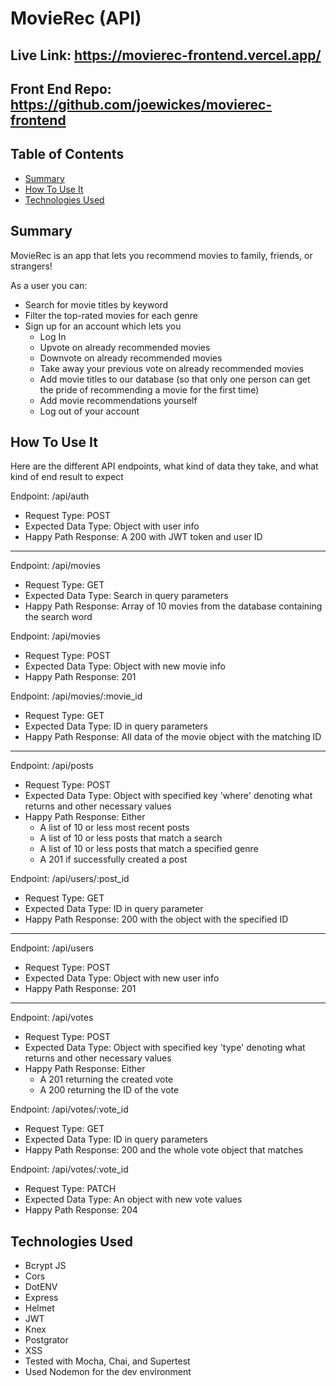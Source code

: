 # MovieRec (API)

## Live Link: https://movierec-frontend.vercel.app/

## Front End Repo: https://github.com/joewickes/movierec-frontend

## Table of Contents
- [Summary](##-summary)
- [How To Use It](##-how-to-use-it)
- [Technologies Used](##-technologies-used)

## Summary
MovieRec is an app that lets you recommend movies to family, friends, or strangers! 

As a user you can:
- Search for movie titles by keyword
- Filter the top-rated movies for each genre
- Sign up for an account which lets you 
  - Log In
  - Upvote on already recommended movies
  - Downvote on already recommended movies
  - Take away your previous vote on already recommended movies
  - Add movie titles to our database (so that only one person can get the pride of recommending a movie for the first time)
  - Add movie recommendations yourself
  - Log out of your account


## How To Use It
Here are the different API endpoints, what kind of data they take, and what kind of end result to expect

Endpoint: /api/auth
- Request Type: POST
- Expected Data Type: Object with user info
- Happy Path Response: A 200 with JWT token and user ID

-----

Endpoint: /api/movies
- Request Type: GET
- Expected Data Type: Search in query parameters
- Happy Path Response: Array of 10 movies from the database containing the search word

Endpoint: /api/movies
- Request Type: POST
- Expected Data Type: Object with new movie info
- Happy Path Response: 201

Endpoint: /api/movies/:movie_id
- Request Type: GET
- Expected Data Type: ID in query parameters
- Happy Path Response: All data of the movie object with the matching ID

-----

Endpoint: /api/posts
- Request Type: POST
- Expected Data Type: Object with specified key 'where' denoting what returns and other necessary values
- Happy Path Response: Either
  - A list of 10 or less most recent posts
  - A list of 10 or less posts that match a search
  - A list of 10 or less posts that match a specified genre
  - A 201 if successfully created a post

Endpoint: /api/users/:post_id
- Request Type: GET
- Expected Data Type: ID in query parameter
- Happy Path Response: 200 with the object with the specified ID

-----

Endpoint: /api/users
- Request Type: POST
- Expected Data Type: Object with new user info
- Happy Path Response: 201

-----

Endpoint: /api/votes
- Request Type: POST
- Expected Data Type: Object with specified key 'type' denoting what returns and other necessary values
- Happy Path Response: Either
  - A 201 returning the created vote
  - A 200 returning the ID of the vote

Endpoint: /api/votes/:vote_id
- Request Type: GET
- Expected Data Type: ID in query parameters
- Happy Path Response: 200 and the whole vote object that matches

Endpoint: /api/votes/:vote_id
- Request Type: PATCH
- Expected Data Type: An object with new vote values
- Happy Path Response: 204

## Technologies Used
- Bcrypt JS
- Cors
- DotENV
- Express
- Helmet
- JWT
- Knex
- Postgrator
- XSS
- Tested with Mocha, Chai, and Supertest
- Used Nodemon for the dev environment
